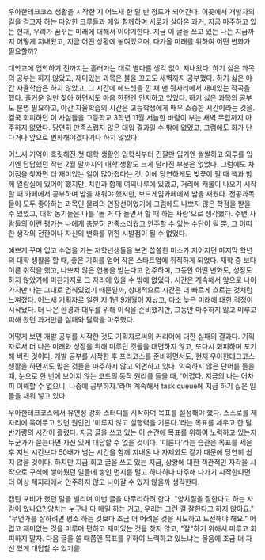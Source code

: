 우아한테크코스 생활을 시작한 지 어느새 한 달 반 정도가 되어간다.
이곳에서 개발자의 길을 걷고자 하는 다양한 크루들과 매일 함께하며 서로가 살아온 과거, 지금 마주하고 있는 현재, 우리가 꿈꾸는 미래에 대해서 이야기한다.
지금 이 글을 쓰고 있는 나는 지금까지 어떻게 지내왔고, 지금 어떤 상황에 놓여있으며, 다가올 미래를 위하여 어떤 변화가 필요할까?

대학교에 입학하기 전까지는 흘러가는 대로 별다른 생각 없이 지내왔다.
하기 싫은 과목의 공부는 하지 않았고, 재미있는 과목은 불을 끄고도 새벽까지 공부했다.
하기 싫은 야간 자율학습은 하지 않았고, 그 시간에 헤드셋을 낀 채 맨 뒷자리에서 재미있는 작곡을 했다.
즐거운 일만 찾아 하면서도 마음 한편엔 인지하고 있었다.
하기 싫은 과목의 공부도 분명 필요하고, 야간 자율학습의 시간은 고등학생에게 매우 소중한 시간이라는 것을.
결국 회피하던 이 사실들을 고등학교 3학년 11월 서늘한 바람이 부는 새벽 무렵까지 마주하지 않았다.
당연히 만족스럽지 않은 대입 결과일 수 밖에 없었고, 그럼에도 화가 난다거나 앞으로 변화해야겠다거나 하지 않았다.

어느새 기억이 흐릿해진 첫 대학 생활인 입학식부터 긴팔만 입기엔 쌀쌀하고 외투를 입기엔 답답했던 작년 2월 말까지의 대학 생활도 크게 달라진 부분은 없었다.
그럼에도 차이점을 찾자면 더 재미있는 일이 많아졌다는 것.
이에 당연하게도 벚꽃이 필 때 책과 함께 열람실에 있어야 했지만, 치킨과 함께 여의나루에 있었고, 거리에 캐롤이 나오기 시작할 때 카페에서 공부하며 밤을 새워야 했지만, 보드게임카페에서 밤을 새웠다.
전공과목들이 모두 좋아하는 과목인 물리의 연장선이었기에 그럼에도 나쁘지 않은 학점을 받을 수 있었고, 대학 동기들은 나를 '놀 거 다 놀면서 할 때 하는 사람'으로 생각했다.
주변 사람들의 이런 평가는 나에게 충분히 만족스러웠고 안주할 수 있는 수단이 될 뿐, 그 어떠한 생각의 전환이나 자신의 변화를 위한 시발점이 될 수 없었다.

예쁘게 꾸며 입고 수업을 가는 저학년생들을 보면 씁쓸한 미소가 지어지던 마지막 학년의 대학 생활을 할 때, 좋은 기회를 얻어 작은 스타트업에 취직하게 되었다.
재학 중 보다 이른 취직을 했고, 나쁘지 않은 연봉을 받는다고 안주하며, 그동안 어떤 변화도, 성장도 하지 않았기에 마찬가지로 그 자리에 있을 수 밖에 없었다.
시간은 계속해서 앞으로 나아가지만 나는 그대로 멈춰있었기 때문일까, 상대적으로 시간은 더 빠르게 흐르는 것처럼 느껴졌다.
어느새 기획자로 일한 지 1년 9개월이 지났고, 다소 늦은 미래에 대한 걱정이 시작됐다.
더 나은 환경과 대우를 위해 이직을 준비했지만, 그동안 마주하지 않고 미루고 피해 왔던 과거만큼 실패와 탈락을 마주했다.

어떻게 보면 개발 공부를 시작한 것도 기획자로써의 커리어에 대한 실패의 결과다.
기획자로서 더 나은 미래와 성장을 위해 미루던 것들을 대면하지 않고, 또다시 회피하며 포기해 버린 것이다.
개발 공부를 시작한 후 프리코스를 준비하면서도, 현재 우아한테크코스 생활을 하면서도 많은 것들을 마주하지 않고 외면하고 있다.
익숙하지 않은 단어를 들을 때, 눈으로 한 번에 보이지 않는 코드의 동작 원리를 들을 때, '어렵다. 지금의 나는 어차피 이해할 수 없으니, 나중에 공부하자.'라며 계속해서 task queue에 지금 하기 싫은 일들을 채워 넣고 있다.

우아한테크코스에서 유연성 강화 스터디를 시작하며 목표를 설정해야 했다.
스스로를 제자리에 묶어두고 있던 원인인 '미루지 않고 실행력을 기른다.'라는 목표를 세우고 한 달 반가량의 시간이 흘렀다.
지금 글을 쓰고 있는 이 순간에 목표를 위하여 노력하고 있는지 누군가가 묻는다면 자신 있게 대답할 수 없을 것이다.
'미룬다'라는 습관은 목표를 세운 후 지난 시간보다 50배가 넘는 시간을 함께 지내온 나 자체와도 같기 때문에 당연히 쉽지 않을 것이다.
하지만 지금 회고 글을 쓰고 있는 지금, 상황에 대한 객관적인 자각을 시작으로 구석에 쌓아뒀던 일들에 쌓인 먼지를 털고 하나하나 마주해 나가기 시작한다면 더 이상 제자리에서 안주하지 않고 나아갈 수 있지 않을까 생각한다.

캡틴 포비가 했던 말을 빌리며 이번 글을 마무리하려 한다.
"양치질을 잘한다고 하는 사람이 있나요? 양치는 누구나 다 매일 하는 거고, 우리는 그런 걸 잘한다고 하지 않아요."
"무언가를 잘하려면 평소 하는 것보다 조금 더 어려운 것을 시도하고 도전해야 해요."
어렵고 재미없는 것을 미루며 편하고 재미있는 것을 찾지 않고, "잘"하기 위해서 미루고 회피하지 말자.
다음 글을 쓸 때쯤엔 목표를 위하여 노력하고 있느냐는 물음에 조금 더 자신 있게 대답할 수 있기를.
